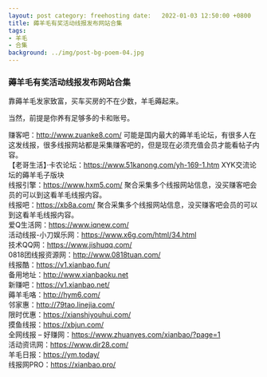 ```yaml
---
layout: post category: freehosting date:   2022-01-03 12:50:00 +0800
title: 薅羊毛有奖活动线报发布网站合集
tags:
- 羊毛
- 合集
background: ../img/post-bg-poem-04.jpg
---
```


### 薅羊毛有奖活动线报发布网站合集


靠薅羊毛发家致富，买车买房的不在少数，羊毛薅起来。<br>

当然，前提是你养有足够多的卡和账号。<br>

赚客吧：http://www.zuanke8.com/ 可能是国内最大的薅羊毛论坛，有很多人在这发线报，很多线报网站都是采集赚客吧的，但是现在必须充值会员才能看帖子内容。<br>
【老哥生活】·卡农论坛：https://www.51kanong.com/yh-169-1.htm XYK交流论坛的薅羊毛子版块<br>
线报引擎：https://www.hxm5.com/ 聚合采集多个线报网站信息，没买赚客吧会员的可以到这看羊毛线报内容。<br>
线报吧：https://xb8a.com/ 聚合采集多个线报网站信息，没买赚客吧会员的可以到这看羊毛线报内容。<br>
爱Q生活网：https://www.iqnew.com/<br>
活动线报-小刀娱乐网：https://www.x6g.com/html/34.html<br>
技术QQ网：https://www.jishuqq.com/<br>
0818团线报资源网：http://www.0818tuan.com/<br>
线报酷：https://v1.xianbao.fun/<br>
备用地址：http://www.xianbaoku.net<br>
新赚吧：https://v1.xianbao.net/<br>
薅羊毛咯：http://hym6.com/<br>
邻家惠：http://79tao.linejia.com/<br>
限时优惠：https://xianshiyouhui.com/<br>
摸鱼线报：https://xbjun.com/<br>
全网线报 – 好赚网：https://www.zhuanyes.com/xianbao/?page=1<br>
活动资讯网：https://www.dir28.com/<br>
羊毛日报：https://ym.today/<br>
线报网PRO：https://xianbao.pro/<br>